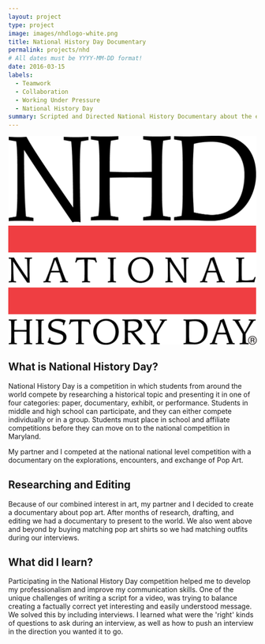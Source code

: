 ```yaml
---
layout: project
type: project
image: images/nhdlogo-white.png
title: National History Day Documentary 
permalink: projects/nhd
# All dates must be YYYY-MM-DD format!
date: 2016-03-15
labels:
  - Teamwork
  - Collaboration
  - Working Under Pressure
  - National History Day
summary: Scripted and Directed National History Documentary about the explorations, encounters, and exchange of pop art. 
---
```

<div class="ui small rounded images">
  <img class="ui image" src="../images/nhdlogo.png">
</div>

What is National History Day? 
---
National History Day is a competition in which students from around the world compete by researching a historical topic and presenting it in one of four categories: paper, documentary, exhibit, or performance. Students in middle and high school can participate, and they can either compete individually or in a group. Students must place in school and affiliate competitions before they can move on to the national competition in Maryland. 

My partner and I competed at the national national level competition with a documentary on the explorations, encounters, and exchange of Pop Art.

Researching and Editing 
---
Because of our combined interest in art, my partner and I decided to create a documentary about pop art. 
After months of research, drafting, and editing we had a documentary to present to the world. We also went above and beyond by buying matching pop art shirts so we had matching outfits during our interviews. 

What did I learn?
---
Participating in the National History Day competition helped me to develop my professionalism and improve my communication skills. One of the unique challenges of writing a script for a video, was trying to balance creating a factually correct yet interesting and easily understood message. We solved this by including interviews. I learned what were the 'right' kinds of questions to ask during an interview, as well as how to push an interview in the direction you wanted it to go. 

